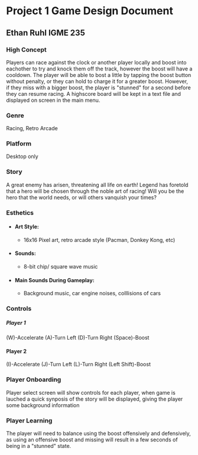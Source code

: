 # Project 1 Game Design Document
## Ethan Ruhl IGME 235

### High Concept
Players can race against the clock or another player locally and boost into eachother to try and knock them off the track, however the boost will have a cooldown. The player will be able to bost a little by tapping the boost button without penalty, or they can hold to charge it for a greater boost. However, if they miss with a bigger boost, the player is "stunned" for a second before they can resume racing. A highscore board will be kept in a text file and displayed on screen in the main menu.

### Genre
Racing, Retro Arcade

### Platform
Desktop only

### Story
A great enemy has arisen, threatening all life on earth! Legend has foretold that a hero will be chosen through the noble art of racing! Will you be the hero that the world needs, or will others vanquish your times?

### Esthetics
+ #### Art Style: 
  + 16x16 Pixel art, retro arcade style (Pacman, Donkey Kong, etc)
+ #### Sounds:
  + 8-bit chip/ square wave music
+ #### Main Sounds During Gameplay: 
  + Background music, car engine noises, colllisions of cars
### Controls
  ##### Player 1
  (W)-Accelerate (A)-Turn Left (D)-Turn Right (Space)-Boost
  #### Player 2
  (I)-Accelerate (J)-Turn Left (L)-Turn Right (Left Shift)-Boost
### Player Onboarding
  Player select screen will show controls for each player, when game is lauched a quick synposis of the story will be displayed, giving the player some background information
### Player Learning
The player will need to balance using the boost offensively and defensively, as using an offensive boost and missing will result in a few seconds of being in a "stunned" state.
